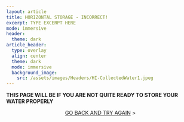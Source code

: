 ```yaml
---
layout: article
title: HORIZONTAL STORAGE - INCORRECT!
excerpt: TYPE EXCERPT HERE
mode: immersive
header:
  theme: dark
article_header:
  type: overlay
  align: center
  theme: dark
  mode: immersive
  background_image:
    src: /assets/images/Headers/HI-CollectedWater1.jpeg
---
```


**THIS PAGE WILL BE IF YOU ARE NOT QUITE READY TO STORE YOUR WATER PROPERLY**


<p align="center">
<a class="button button--outline-primary button--pill" href="HorizontalCollection1">GO BACK AND TRY AGAIN</a> ></p>